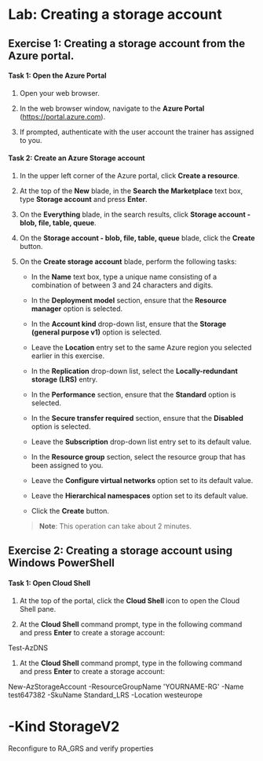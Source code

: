 # Lab: Creating a storage account

## Exercise 1: Creating a storage account from the Azure portal.

#### Task 1: Open the Azure Portal

1. Open your web browser.

1. In the web browser window, navigate to the **Azure Portal** (<https://portal.azure.com>).

1. If prompted, authenticate with the user account the trainer has assigned to you.

#### Task 2: Create an Azure Storage account

1. In the upper left corner of the Azure portal, click **Create a resource**.

1. At the top of the **New** blade, in the **Search the Marketplace** text box, type **Storage account** and press **Enter**.

1. On the **Everything** blade, in the search results, click **Storage account - blob, file, table, queue**.

1. On the **Storage account - blob, file, table, queue** blade, click the **Create** button.

1. On the **Create storage account** blade, perform the following tasks:

    - In the **Name** text box, type a unique name consisting of a combination of between 3 and 24 characters and digits.
    
    - In the **Deployment model** section, ensure that the **Resource manager** option is selected.

    - In the **Account kind** drop-down list, ensure that the **Storage (general purpose v1)** option is selected.

    - Leave the **Location** entry set to the same Azure region you selected earlier in this exercise.

    - In the **Replication** drop-down list, select the **Locally-redundant storage (LRS)** entry.

    - In the **Performance** section, ensure that the **Standard** option is selected. 

    - In the **Secure transfer required** section, ensure that the **Disabled** option is selected. 

    - Leave the **Subscription** drop-down list entry set to its default value.

    - In the **Resource group** section, select the resource group that has been assigned to you.

    - Leave the **Configure virtual networks** option set to its default value.

    - Leave the **Hierarchical namespaces** option set to its default value.

    - Click the **Create** button.

    > **Note**: This operation can take about 2 minutes.


## Exercise 2: Creating a storage account using Windows PowerShell

#### Task 1: Open Cloud Shell

1. At the top of the portal, click the **Cloud Shell** icon to open the Cloud Shell pane.

1. At the **Cloud Shell** command prompt, type in the following command and press **Enter** to create a storage account:

Test-AzDNS

1. At the **Cloud Shell** command prompt, type in the following command and press **Enter** to create a storage account:

New-AzStorageAccount -ResourceGroupName 'YOURNAME-RG' -Name test647382 -SkuName Standard_LRS -Location westeurope
 #    -Kind StorageV2 
  
Reconfigure to RA_GRS and verify properties


